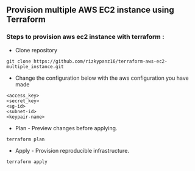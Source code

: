 ## Provision multiple AWS EC2 instance using Terraform

### Steps to provision aws ec2 instance with terraform :

- Clone repository
```
git clone https://github.com/rizkypanz16/terraform-aws-ec2-multiple_instance.git
```
- Change the configuration below with the aws configuration you have made 
```
<access_key>
<secret_key>
<sg-id>
<subnet-id>
<keypair-name>
```
- Plan - Preview changes before applying.
```
terraform plan
```
- Apply - Provision reproducible infrastructure.
```
terraform apply
```
